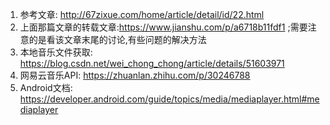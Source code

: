 1. 参考文章: http://67zixue.com/home/article/detail/id/22.html
2. 上面那篇文章的转载文章:https://www.jianshu.com/p/a6718b11fdf1 ;需要注意的是看该文章末尾的讨论,有些问题的解决方法
3. 本地音乐文件获取: https://blog.csdn.net/wei_chong_chong/article/details/51603971
4. 网易云音乐API:  https://zhuanlan.zhihu.com/p/30246788
5. Android文档: https://developer.android.com/guide/topics/media/mediaplayer.html#mediaplayer
